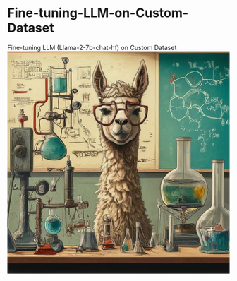 # Fine-tuning-LLM-on-Custom-Dataset
Fine-tuning LLM (Llama-2-7b-chat-hf) on Custom Dataset
!["finetuning-llama"](https://github.com/rajdas2001/Fine-tuning-LLM-on-Custom-Dataset/blob/main/ft_image.jpeg)
